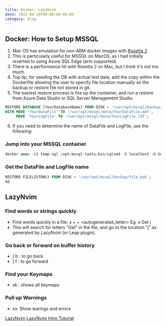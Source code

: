 ```yaml
---
title: Docker, LazyNvim 
date: 2022-04-10T00:00:00-04:00
category: blog
---
```


## Docker: How to Setup MSSQL

1. Mac OS has emulation for non-ARM docker images with [Rosetta 2](https://developer.apple.com/documentation/apple-silicon/about-rosetta-2)
2. This is particularly useful for MSSQL on MacOS,
as I had initially reverted to using  Azure SQL Edge (arm supported).
3. There is a performance hit with Rosetta 2 on Mac, but I think it's not too much.
4. Top tip, for seeding the DB with actual test data,
add the copy within the Dockerfile allowing the user
to specify file location manually so the backup or restore file not stored in git.
5. The easiest restore process is fire up the container, and run a restore from 
Azure Data Studio or SQL Server Management Studio.

```sql
RESTORE DATABASE [YourDatabaseName] FROM DISK = '/var/opt/mssql/backup/file.bak' 
WITH MOVE 'YourDataFile' TO '/var/opt/mssql/data/YourDataFile.mdf', 
     MOVE 'YourLogFile' TO '/var/opt/mssql/data/YourLogFile.ldf';
```

6. If you need to determine the name of DataFile and LogFile, use the following:

### Jump into your MSSQL container

```sql
docker exec -it temp-sql /opt/mssql-tools/bin/sqlcmd -S localhost -U SA -P "yourStrong(!)Password"
```

### Get the DataFile and LogFile name

```sql
RESTORE FILELISTONLY FROM DISK = '/var/opt/mssql/backup/file.bak';
GO
```

## LazyNvim

### Find words or strings quickly

- Find words quickly in a file: s + <string> + <autogenerated_letter>
Eg. s Get j
- This will search for letters "Get" in the file, and go to the location "j" as generated by LazyNvim (or Leap plugin).

### Go back or forward on buffer history
- [ b : to go back
- ] f : to go forward

### Find your Keymaps

- <space> sk : shows all keymaps

### Pull up Warnings

- <space> xx: Show warings and errors

[LazyNvim](https://github.com/LazyVim/LazyVim)
[LazyNvim Intro Tutorial](https://www.youtube.com/watch?v=N93cTbtLCIM)
